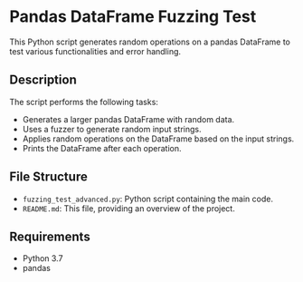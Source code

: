 # Pandas DataFrame Fuzzing Test

This Python script generates random operations on a pandas DataFrame to test various functionalities and error handling.

## Description

The script performs the following tasks:

- Generates a larger pandas DataFrame with random data.
- Uses a fuzzer to generate random input strings.
- Applies random operations on the DataFrame based on the input strings.
- Prints the DataFrame after each operation.

## File Structure

- `fuzzing_test_advanced.py`: Python script containing the main code.
- `README.md`: This file, providing an overview of the project.

## Requirements

- Python 3.7
- pandas

